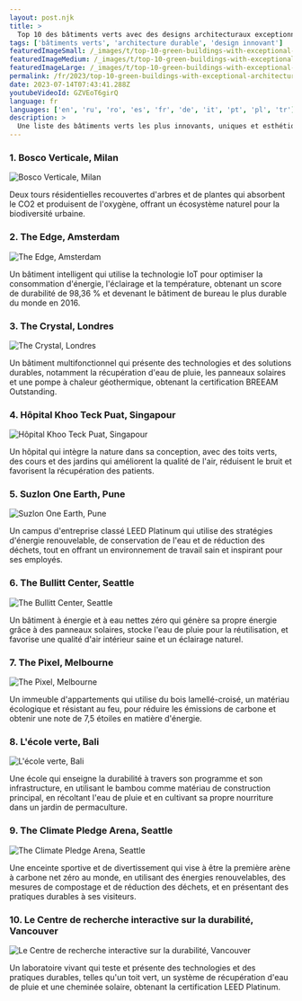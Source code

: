 ```yaml
---
layout: post.njk
title: >
  Top 10 des bâtiments verts avec des designs architecturaux exceptionnels
tags: ['bâtiments verts', 'architecture durable', 'design innovant']
featuredImageSmall: /_images/t/top-10-green-buildings-with-exceptional-architectural-designs-cover-fr-small.webp
featuredImageMedium: /_images/t/top-10-green-buildings-with-exceptional-architectural-designs-cover-fr-medium.webp
featuredImageLarge: /_images/t/top-10-green-buildings-with-exceptional-architectural-designs-cover-fr-large.webp
permalink: /fr/2023/top-10-green-buildings-with-exceptional-architectural-designs.html
date: 2023-07-14T07:43:41.288Z
youtubeVideoId: GZVEoT6girQ
language: fr
languages: ['en', 'ru', 'ro', 'es', 'fr', 'de', 'it', 'pt', 'pl', 'tr']
description: >
  Une liste des bâtiments verts les plus innovants, uniques et esthétiquement plaisants à travers le monde qui repoussent les limites de l'architecture durable.
---
```


### 1. Bosco Verticale, Milan

![Bosco Verticale, Milan](/_images/e/e1f5249785e8d6d430aa4a096b66ff14-medium.webp)

Deux tours résidentielles recouvertes d'arbres et de plantes qui absorbent le CO2 et produisent de l'oxygène, offrant un écosystème naturel pour la biodiversité urbaine.

### 2. The Edge, Amsterdam

![The Edge, Amsterdam](/_images/7/7e97b008c93935268e33597a8d3cce13-medium.webp)

Un bâtiment intelligent qui utilise la technologie IoT pour optimiser la consommation d'énergie, l'éclairage et la température, obtenant un score de durabilité de 98,36 % et devenant le bâtiment de bureau le plus durable du monde en 2016.

### 3. The Crystal, Londres

![The Crystal, Londres](/_images/c/c1d6c0db32f3441647fa2831a569d2f3-medium.webp)

Un bâtiment multifonctionnel qui présente des technologies et des solutions durables, notamment la récupération d'eau de pluie, les panneaux solaires et une pompe à chaleur géothermique, obtenant la certification BREEAM Outstanding.

### 4. Hôpital Khoo Teck Puat, Singapour

![Hôpital Khoo Teck Puat, Singapour](/_images/1/1154b7b239b5a8af633739f523758517-medium.webp)

Un hôpital qui intègre la nature dans sa conception, avec des toits verts, des cours et des jardins qui améliorent la qualité de l'air, réduisent le bruit et favorisent la récupération des patients.

### 5. Suzlon One Earth, Pune

![Suzlon One Earth, Pune](/_images/1/182162cdbbc6f26ebaed67cf856066c8-medium.webp)

Un campus d'entreprise classé LEED Platinum qui utilise des stratégies d'énergie renouvelable, de conservation de l'eau et de réduction des déchets, tout en offrant un environnement de travail sain et inspirant pour ses employés.

### 6. The Bullitt Center, Seattle

![The Bullitt Center, Seattle](/_images/f/fc79cb92234b2bf01e5f0365f0ad62fa-medium.webp)

Un bâtiment à énergie et à eau nettes zéro qui génère sa propre énergie grâce à des panneaux solaires, stocke l'eau de pluie pour la réutilisation, et favorise une qualité d'air intérieur saine et un éclairage naturel.

### 7. The Pixel, Melbourne

![The Pixel, Melbourne](/_images/9/92140471fa55ddde1ed3317762bcd3aa-medium.webp)

Un immeuble d'appartements qui utilise du bois lamellé-croisé, un matériau écologique et résistant au feu, pour réduire les émissions de carbone et obtenir une note de 7,5 étoiles en matière d'énergie.

### 8. L'école verte, Bali

![L'école verte, Bali](/_images/5/5638cd7182b210ff1af527c62275699f-medium.webp)

Une école qui enseigne la durabilité à travers son programme et son infrastructure, en utilisant le bambou comme matériau de construction principal, en récoltant l'eau de pluie et en cultivant sa propre nourriture dans un jardin de permaculture.

### 9. The Climate Pledge Arena, Seattle

![The Climate Pledge Arena, Seattle](/_images/a/a592d527001116176f97b55c2cbc34ef-medium.webp)

Une enceinte sportive et de divertissement qui vise à être la première arène à carbone net zéro au monde, en utilisant des énergies renouvelables, des mesures de compostage et de réduction des déchets, et en présentant des pratiques durables à ses visiteurs.

### 10. Le Centre de recherche interactive sur la durabilité, Vancouver

![Le Centre de recherche interactive sur la durabilité, Vancouver](/_images/9/9297353f572200c5d849d82033c3dd1d-medium.webp)

Un laboratoire vivant qui teste et présente des technologies et des pratiques durables, telles qu'un toit vert, un système de récupération d'eau de pluie et une cheminée solaire, obtenant la certification LEED Platinum.

